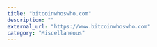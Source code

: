 ```yaml
---
title: "bitcoinwhoswho.com"
description: ""
external_url: "https://www.bitcoinwhoswho.com"
category: "Miscellaneous"
---
```

